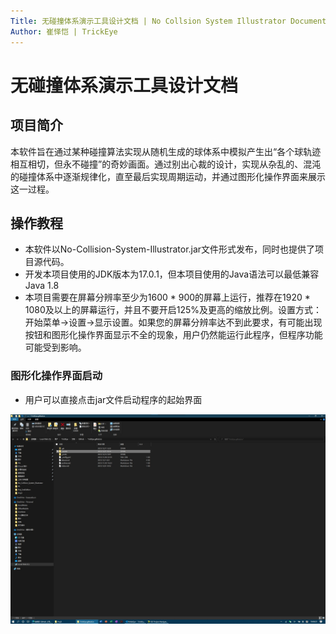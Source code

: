 ```yaml
---
Title: 无碰撞体系演示工具设计文档 | No Collsion System Illustrator Document
Author: 崔怿恺 | TrickEye
---
```


# 无碰撞体系演示工具设计文档

## 项目简介

本软件旨在通过某种碰撞算法实现从随机生成的球体系中模拟产生出“各个球轨迹相互相切，但永不碰撞”的奇妙画面。通过别出心裁的设计，实现从杂乱的、混沌的碰撞体系中逐渐规律化，直至最后实现周期运动，并通过图形化操作界面来展示这一过程。

## 操作教程

- 本软件以No-Collision-System-Illustrator.jar文件形式发布，同时也提供了项目源代码。
- 开发本项目使用的JDK版本为17.0.1，但本项目使用的Java语法可以最低兼容Java 1.8
- 本项目需要在屏幕分辨率至少为1600 * 900的屏幕上运行，推荐在1920 * 1080及以上的屏幕运行，并且不要开启125%及更高的缩放比例。设置方式：开始菜单->设置->显示设置。如果您的屏幕分辨率达不到此要求，有可能出现按钮和图形化操作界面显示不全的现象，用户仍然能运行此程序，但程序功能可能受到影响。

### 图形化操作界面启动

- 用户可以直接点击jar文件启动程序的起始界面

![image](../_assets/image1.jpg)